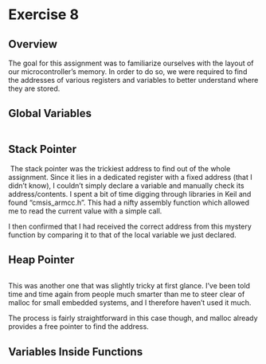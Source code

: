 # Exercise 8



## Overview
The goal for this assignment was to familiarize ourselves with the layout of our microcontroller’s memory. In order to do so, we were required to find the addresses of various registers and variables to better understand where they are stored.
![]()


## Global Variables
![]()


## Stack Pointer
![]()
The stack pointer was the trickiest address to find out of the whole assignment. Since it lies in a dedicated register with a fixed address (that I didn’t know), I couldn’t simply declare a variable and manually check its address/contents. I spent a bit of time digging through libraries in Keil and found “cmsis_armcc.h”. This had a nifty assembly function which allowed me to read the current value with a simple call.

I then confirmed that I had received the correct address from this mystery function by comparing it to that of the local variable we just declared.


## Heap Pointer
![]()

This was another one that was slightly tricky at first glance. I’ve been told time and time again from people much smarter than me to steer clear of malloc for small embedded systems, and I therefore haven’t used it much.

The process is fairly straightforward in this case though, and malloc already provides a free pointer to find the address.


## Variables Inside Functions
![]()
